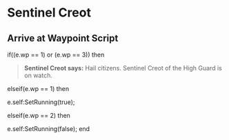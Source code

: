 # Sentinel Creot


## Arrive at Waypoint Script

if((e.wp == 1) or (e.wp == 3)) then


>**Sentinel Creot says:** Hail citizens.  Sentinel Creot of the High Guard is on watch.

elseif(e.wp == 1) then


e.self:SetRunning(true);

elseif(e.wp == 2) then


e.self:SetRunning(false);
end





